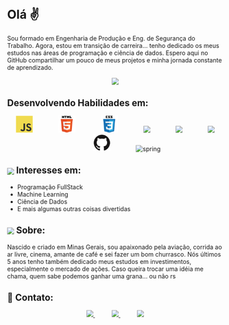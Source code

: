# Olá ✌️ 

Sou formado em Engenharia de Produção e Eng. de Segurança do Trabalho. 
Agora, estou em transição de carreira... tenho dedicado os meus estudos nas áreas de programação e ciência de dados. Espero aqui no GitHub compartilhar um pouco de meus projetos e minha jornada constante de aprendizado.  



<p align="center">
  <img align="center" height="180" src="https://github-readme-stats-anuraghazra1.vercel.app/api/top-langs/?username=guftrindade&layout=compact&theme=default" />  
</p>

## Desenvolvendo Habilidades em:
<p align="center">
    <img height="40" src="https://raw.githubusercontent.com/devicons/devicon/master/icons/javascript/javascript-original.svg">
    &nbsp;&nbsp;&nbsp;&nbsp;&nbsp;&nbsp;&nbsp;&nbsp;&nbsp;&nbsp;&nbsp;&nbsp;&nbsp;
    <img height="40" src="https://raw.githubusercontent.com/devicons/devicon/master/icons/html5/html5-original-wordmark.svg">
    &nbsp;&nbsp;&nbsp;&nbsp;&nbsp;&nbsp;&nbsp;&nbsp;&nbsp;&nbsp;&nbsp;&nbsp;&nbsp;
    <img height="40" src="https://raw.githubusercontent.com/devicons/devicon/master/icons/css3/css3-original-wordmark.svg">
    &nbsp;&nbsp;&nbsp;&nbsp;&nbsp;&nbsp;&nbsp;&nbsp;&nbsp;&nbsp;&nbsp;&nbsp;&nbsp;
    <img height="40" src="https://user-images.githubusercontent.com/67704261/119135257-9103f500-ba14-11eb-80e9-376e2117e668.png">
    &nbsp;&nbsp;&nbsp;&nbsp;&nbsp;&nbsp;&nbsp;&nbsp;&nbsp;&nbsp;&nbsp;&nbsp;&nbsp;
    <img height="40" src="https://user-images.githubusercontent.com/67704261/119136276-d8d74c00-ba15-11eb-920f-2a0f1e4a6971.png">
     &nbsp;&nbsp;&nbsp;&nbsp;&nbsp;&nbsp;&nbsp;&nbsp;&nbsp;&nbsp;&nbsp;&nbsp;&nbsp;
    <img height="40" src="https://user-images.githubusercontent.com/67704261/119136974-ad089600-ba16-11eb-87ad-bafcc771885c.png">
    &nbsp;&nbsp;&nbsp;&nbsp;&nbsp;&nbsp;&nbsp;&nbsp;&nbsp;&nbsp;&nbsp;&nbsp;&nbsp;
    <img height="40" src="https://raw.githubusercontent.com/devicons/devicon/master/icons/github/github-original.svg">
    &nbsp;&nbsp;&nbsp;&nbsp;&nbsp;&nbsp;&nbsp;&nbsp;&nbsp;&nbsp;&nbsp;&nbsp;&nbsp;
    <img height="40" src="https://user-images.githubusercontent.com/67704261/119136629-4aaf9580-ba16-11eb-9e7d-74474003dbde.png" alt="spring" >
   
  
</p>


## <img align="center" height="40" src="https://user-images.githubusercontent.com/67704261/118710586-e06bda80-b7f4-11eb-8351-39d293f875c0.png" /> Interesses em:
- Programação FullStack
- Machine Learning
- Ciência de Dados
- E mais algumas outras coisas divertidas


## <img align="center" height="40" src="https://user-images.githubusercontent.com/67704261/118710027-22e0e780-b7f4-11eb-937a-10b3b43d31e6.png" /> Sobre:
Nascido e criado em Minas Gerais, sou apaixonado pela aviação, corrida ao ar livre, cinema, amante de café e sei fazer um bom churrasco. 
Nós últimos 5 anos tenho também dedicado meus estudos em investimentos, especialmente o mercado de ações. Caso queira trocar uma idéia me chama, quem sabe podemos ganhar uma grana... ou não rs


## :iphone:  Contato:

<p align="center">
    <a href="https://github.com/guftrindade">
        <img  src="https://img.shields.io/badge/github-%23100000.svg?&style=for-the-badge&logo=github&logoColor=white&link=mailto:https://github.com/guftrindade">
    </a>
    &nbsp;&nbsp;&nbsp;&nbsp;&nbsp;&nbsp;&nbsp;&nbsp;&nbsp;
    <a href="mailto:gustavoferreiratrindade@gmail.com">
        <img src="https://img.shields.io/badge/gmail-D14836?&style=for-the-badge&logo=gmail&logoColor=white&link=mailto:gustavoferreiratrindade@gmail.com">
    </a>
    &nbsp;&nbsp;&nbsp;&nbsp;&nbsp;&nbsp;&nbsp;&nbsp;&nbsp;
    <a href="https://www.linkedin.com/in/gustavoftrindade/">
        <img src="https://img.shields.io/badge/linkedin-%230077B5.svg?&style=for-the-badge&logo=linkedin&logoColor=white&link=mailto:https://www.linkedin.com/in/gustavoftrindade/">
    </a>
</p>
